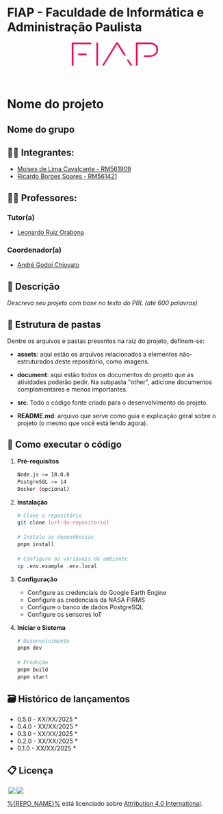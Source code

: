 # FIAP - Faculdade de Informática e Administração Paulista 

<p align="center">
<a href= "https://www.fiap.com.br/"><img src="assets/logo-fiap.png" alt="FIAP - Faculdade de Informática e Admnistração Paulista" border="0" width=40% height=40%></a>
</p>

<br>

# Nome do projeto

## Nome do grupo

## 👨‍🎓 Integrantes: 
- <a href="https://www.linkedin.com/in/moises-cavalcante-aaab24142/">Moises de Lima Cavalcante - RM561909</a>
- <a href="https://www.linkedin.com/in/ricardobsoares/">Ricardo Borges Soares - RM561421</a> 

## 👩‍🏫 Professores:
### Tutor(a) 
- <a href="https://www.linkedin.com/in/leonardoorabona/">Leonardo Ruiz Orabona</a>
### Coordenador(a)
- <a href="https://www.linkedin.com/in/andregodoichiovato/">André Godoi Chiovato</a>


## 📜 Descrição

*Descreva seu projeto com base no texto do PBL (até 600 palavras)*


## 📁 Estrutura de pastas

Dentre os arquivos e pastas presentes na raiz do projeto, definem-se:

- <b>assets</b>: aqui estão os arquivos relacionados a elementos não-estruturados deste repositório, como imagens.

- <b>document</b>: aqui estão todos os documentos do projeto que as atividades poderão pedir. Na subpasta "other", adicione documentos complementares e menos importantes.

- <b>src</b>: Todo o código fonte criado para o desenvolvimento do projeto.

- <b>README.md</b>: arquivo que serve como guia e explicação geral sobre o projeto (o mesmo que você está lendo agora).

## 🔧 Como executar o código

1. **Pré-requisitos**
   ```bash
   Node.js >= 18.0.0
   PostgreSQL >= 14
   Docker (opcional)
   ```

2. **Instalação**
   ```bash
   # Clone o repositório
   git clone [url-do-repositorio]

   # Instale as dependências
   pnpm install

   # Configure as variáveis de ambiente
   cp .env.example .env.local
   ```

3. **Configuração**
   - Configure as credenciais do Google Earth Engine
   - Configure as credenciais da NASA FIRMS
   - Configure o banco de dados PostgreSQL
   - Configure os sensores IoT

4. **Iniciar o Sistema**
   ```bash
   # Desenvolvimento
   pnpm dev

   # Produção
   pnpm build
   pnpm start
   ```

## 🗃 Histórico de lançamentos

* 0.5.0 - XX/XX/2025
    * 
* 0.4.0 - XX/XX/2025
    * 
* 0.3.0 - XX/XX/2025
    * 
* 0.2.0 - XX/XX/2025
    * 
* 0.1.0 - XX/XX/2025
    *

## 📋 Licença

<img style="height:22px!important;margin-left:3px;vertical-align:text-bottom;" src="https://mirrors.creativecommons.org/presskit/icons/cc.svg?ref=chooser-v1"><img style="height:22px!important;margin-left:3px;vertical-align:text-bottom;" src="https://mirrors.creativecommons.org/presskit/icons/by.svg?ref=chooser-v1"><p xmlns:cc="http://creativecommons.org/ns#" xmlns:dct="http://purl.org/dc/terms/"><a property="dct:title" rel="cc:attributionURL" href="%{REPO_LINK}%">%{REPO_NAME}%</a> está licenciado sobre <a href="http://creativecommons.org/licenses/by/4.0/?ref=chooser-v1" target="_blank" rel="license noopener noreferrer" style="display:inline-block;">Attribution 4.0 International</a>.</p>


